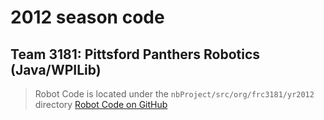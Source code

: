 # 2012 season code

## Team 3181: Pittsford Panthers Robotics (Java/WPILib)
> Robot Code is located under the `nbProject/src/org/frc3181/yr2012` directory
> [Robot Code on GitHub](https://github.com/Pittsford-Robotics-3181/hal2012)
